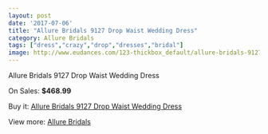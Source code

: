 ```yaml
---
layout: post
date: '2017-07-06'
title: "Allure Bridals 9127 Drop Waist Wedding Dress"
category: Allure Bridals
tags: ["dress","crazy","drop","dresses","bridal"]
image: http://www.eudances.com/123-thickbox_default/allure-bridals-9127-drop-waist-wedding-dress.jpg
---
```

Allure Bridals 9127 Drop Waist Wedding Dress

On Sales: **$468.99**
<a href="https://www.eudances.com/en/allure-bridals/41-allure-bridals-9127-drop-waist-wedding-dress.html"><amp-img layout="responsive" width="600" height="600" src="//www.eudances.com/123-thickbox_default/allure-bridals-9127-drop-waist-wedding-dress.jpg" alt="Allure Bridals 9127 Drop Waist Wedding Dress 0" /></a>
<a href="https://www.eudances.com/en/allure-bridals/41-allure-bridals-9127-drop-waist-wedding-dress.html"><amp-img layout="responsive" width="600" height="600" src="//www.eudances.com/126-thickbox_default/allure-bridals-9127-drop-waist-wedding-dress.jpg" alt="Allure Bridals 9127 Drop Waist Wedding Dress 1" /></a>
<a href="https://www.eudances.com/en/allure-bridals/41-allure-bridals-9127-drop-waist-wedding-dress.html"><amp-img layout="responsive" width="600" height="600" src="//www.eudances.com/125-thickbox_default/allure-bridals-9127-drop-waist-wedding-dress.jpg" alt="Allure Bridals 9127 Drop Waist Wedding Dress 2" /></a>
<a href="https://www.eudances.com/en/allure-bridals/41-allure-bridals-9127-drop-waist-wedding-dress.html"><amp-img layout="responsive" width="600" height="600" src="//www.eudances.com/124-thickbox_default/allure-bridals-9127-drop-waist-wedding-dress.jpg" alt="Allure Bridals 9127 Drop Waist Wedding Dress 3" /></a>

Buy it: [Allure Bridals 9127 Drop Waist Wedding Dress](https://www.eudances.com/en/allure-bridals/41-allure-bridals-9127-drop-waist-wedding-dress.html "Allure Bridals 9127 Drop Waist Wedding Dress")

View more: [Allure Bridals](https://www.eudances.com/en/2-allure-bridals "Allure Bridals")